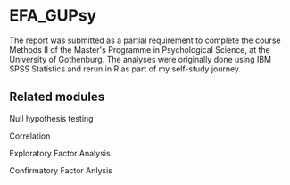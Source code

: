 # EFA_GUPsy

The report was submitted as a partial requirement to complete the course Methods II of the Master's Programme in Psychological Science, at the University of Gothenburg. The analyses were originally done using IBM SPSS Statistics and rerun in R as part of my self-study journey.

## Related modules
Null hypothesis testing

Correlation

Exploratory Factor Analysis

Confirmatory Factor Anlysis
